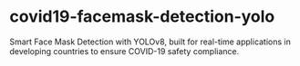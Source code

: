 # covid19-facemask-detection-yolo
Smart Face Mask Detection with YOLOv8, built for real-time applications in developing countries to ensure COVID-19 safety compliance.

